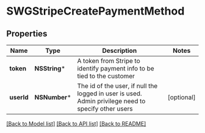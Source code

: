 # SWGStripeCreatePaymentMethod

## Properties
Name | Type | Description | Notes
------------ | ------------- | ------------- | -------------
**token** | **NSString*** | A token from Stripe to identify payment info to be tied to the customer | 
**userId** | **NSNumber*** | The id of the user, if null the logged in user is used. Admin privilege need to specify other users | [optional] 

[[Back to Model list]](../README.md#documentation-for-models) [[Back to API list]](../README.md#documentation-for-api-endpoints) [[Back to README]](../README.md)


